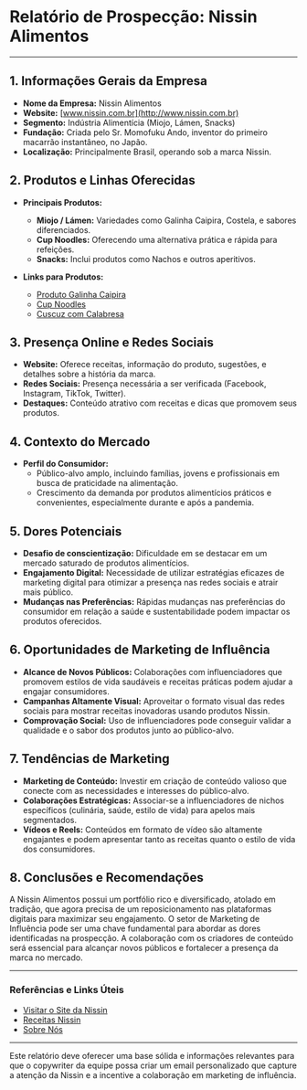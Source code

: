 # Relatório de Prospecção: Nissin Alimentos

---

## 1. Informações Gerais da Empresa
- **Nome da Empresa:** Nissin Alimentos
- **Website:** [www.nissin.com.br](http://www.nissin.com.br)
- **Segmento:** Indústria Alimentícia (Miojo, Lámen, Snacks)
- **Fundação:** Criada pelo Sr. Momofuku Ando, inventor do primeiro macarrão instantâneo, no Japão.
- **Localização:** Principalmente Brasil, operando sob a marca Nissin.

## 2. Produtos e Linhas Oferecidas
- **Principais Produtos:**
  - **Miojo / Lámen:** Variedades como Galinha Caipira, Costela, e sabores diferenciados.
  - **Cup Noodles:** Oferecendo uma alternativa prática e rápida para refeições.
  - **Snacks:** Inclui produtos como Nachos e outros aperitivos.

- **Links para Produtos:**
  - [Produto Galinha Caipira](https://www.nissin.com.br/produto/galinha-caipira-4/)
  - [Cup Noodles](https://www.nissin.com.br/produto/yakissoba-3/)
  - [Cuscuz com Calabresa](https://www.nissin.com.br/produto/cuscuz-com-calabresa/)

## 3. Presença Online e Redes Sociais
- **Website:** Oferece receitas, informação do produto, sugestões, e detalhes sobre a história da marca.
- **Redes Sociais:** Presença necessária a ser verificada (Facebook, Instagram, TikTok, Twitter).
- **Destaques:** Conteúdo atrativo com receitas e dicas que promovem seus produtos.

## 4. Contexto do Mercado
- **Perfil do Consumidor:** 
  - Público-alvo amplo, incluindo famílias, jovens e profissionais em busca de praticidade na alimentação.
  - Crescimento da demanda por produtos alimentícios práticos e convenientes, especialmente durante e após a pandemia.

## 5. Dores Potenciais
- **Desafio de conscientização:** Dificuldade em se destacar em um mercado saturado de produtos alimentícios.
- **Engajamento Digital:** Necessidade de utilizar estratégias eficazes de marketing digital para otimizar a presença nas redes sociais e atrair mais público.
- **Mudanças nas Preferências:** Rápidas mudanças nas preferências do consumidor em relação a saúde e sustentabilidade podem impactar os produtos oferecidos.

## 6. Oportunidades de Marketing de Influência
- **Alcance de Novos Públicos:** Colaborações com influenciadores que promovem estilos de vida saudáveis e receitas práticas podem ajudar a engajar consumidores.
- **Campanhas Altamente Visual:** Aproveitar o formato visual das redes sociais para mostrar receitas inovadoras usando produtos Nissin.
- **Comprovação Social:** Uso de influenciadores pode conseguir validar a qualidade e o sabor dos produtos junto ao público-alvo.

## 7. Tendências de Marketing
- **Marketing de Conteúdo:** Investir em criação de conteúdo valioso que conecte com as necessidades e interesses do público-alvo.
- **Colaborações Estratégicas:** Associar-se a influenciadores de nichos específicos (culinária, saúde, estilo de vida) para apelos mais segmentados.
- **Vídeos e Reels:** Conteúdos em formato de vídeo são altamente engajantes e podem apresentar tanto as receitas quanto o estilo de vida dos consumidores.

## 8. Conclusões e Recomendações
A Nissin Alimentos possui um portfólio rico e diversificado, atolado em tradição, que agora precisa de um reposicionamento nas plataformas digitais para maximizar seu engajamento. O setor de Marketing de Influência pode ser uma chave fundamental para abordar as dores identificadas na prospecção. A colaboração com os criadores de conteúdo será essencial para alcançar novos públicos e fortalecer a presença da marca no mercado.

---

### Referências e Links Úteis
- [Visitar o Site da Nissin](http://www.nissin.com.br)
- [Receitas Nissin](http://www.nissin.com.br/receitas/)
- [Sobre Nós](https://www.nissin.com.br/sobre-nos/)

---

Este relatório deve oferecer uma base sólida e informações relevantes para que o copywriter da equipe possa criar um email personalizado que capture a atenção da Nissin e a incentive a colaboração em marketing de influência.